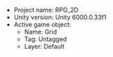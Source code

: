 <!-- UNITY CODE ASSIST INSTRUCTIONS START -->
- Project name: RPG_2D
- Unity version: Unity 6000.0.33f1
- Active game object:
  - Name: Grid
  - Tag: Untagged
  - Layer: Default
<!-- UNITY CODE ASSIST INSTRUCTIONS END -->